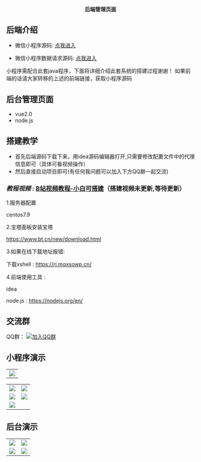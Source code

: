 <h4 align="center">后端管理页面</h4>

## 后端介绍

* 微信小程序源码: [点我进入](https://gitee.com/e0cia/chatgpt_wechat_font)

* 微信小程序数据请求源码: [点我进入](https://gitee.com/e0cia/chatgpt_wechat_houtai)

小程序需配合此套java程序，下面将详细介绍此套系统的搭建过程谢谢！
如果前端的话请大家转移的上述的前端链接，获取小程序源码

## 后台管理页面

* vue2.0
* node.js

## 搭建教学

* 首先后端源码下载下来，用idea源码编辑器打开,只需要修改配置文件中的代理信息即可（具体可看视频操作）
* 然后直接启动项目即可(有任何我问题可以加入下方QQ群一起交流)

###  **_教程视频_**  : [B站视频教程-小白可搭建](https://space.bilibili.com/342298458/channel/seriesdetail?sid=3077994&ctype=0)（搭建视频未更新,等待更新）


1.服务器配置

centos7.9

2.宝塔面板安装宝塔

https://www.bt.cn/new/download.html

3.如果在线下载地址报错:

下载xshell : https://rj.mqxsowp.cn/

4.前端使用工具 : 

idea

node.js : https://nodejs.org/en/



## 交流群

QQ群： [![加入QQ群](https://image.hongchiqingyun.com/qqgroup.jpg)](https://qm.qq.com/cgi-bin/qm/qr?k=r9wUrNxH5gX-EdMMdN4cVOt8MyQV2MnL&jump_from=webapi&authKey=UHRma7Iwg1U6UtlS9tWVEfhcU0WaNJuwRW3H1NHNDQjIkIvCpjC/RdNwFaMjxF3W) 


## 小程序演示
<table>
    <tr>
        <td><img src="https://image.hongchiqingyun.com/gh_35c30216652f_258.jpg"/></td>
    </tr>
</table>

<table>
    <tr>
        <td><img src="https://image.hongchiqingyun.com/1.jpg"/></td>
        <td><img src="https://image.hongchiqingyun.com/2.jpg"/></td>
    </tr>
    <tr>
        <td><img src="https://image.hongchiqingyun.com/3.jpg"/></td>
        <td><img src="https://image.hongchiqingyun.com/4.jpg"/></td>
    </tr>
    <tr>
        <td><img src="https://image.hongchiqingyun.com/5.jpg"/></td>
    </tr>	 
 
</table>





## 后台演示
<table>
    <tr>
        <td><img src="https://image.hongchiqingyun.com/hou1.png"/></td>
        <td><img src="https://image.hongchiqingyun.com/hou2.png"/></td>
    </tr>
    <tr>
        <td><img src="https://image.hongchiqingyun.com/hou3.png"/></td>
        <td><img src="https://image.hongchiqingyun.com/hou4.png"/></td>
    </tr>
 
</table>
